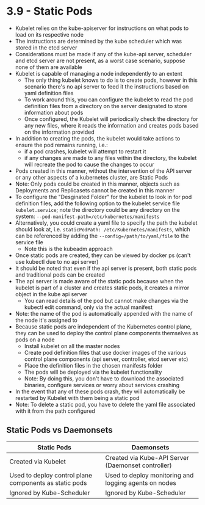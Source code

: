 # 3.9 - Static Pods

- Kubelet relies on the kube-apiserver for instructions on what pods to load on its
respective node
- The instructions are determined by the kube scheduler which was stored in the etcd
server
- Considerations must be made if any of the kube-api server, scheduler and etcd
server are not present, as a worst case scenario, suppose none of them are
available
- Kubelet is capable of managing a node independently to an extent
  - The only thing kubelet knows to do is to create pods, however in this
scenario there's no api server to feed it the instructions based on yaml
definition files
  - To work around this, you can configure the kubelet to read the pod definition
files from a directory on the server designated to store information about
pods
  - Once configured, the Kubelet will periodically check the directory for any new
files, where it reads the information and creates pods based on the
information provided
- In addition to creating the pods, the kubelet would take actions to ensure the pod
remains running, i.e.:
  - if a pod crashes, kubelet will attempt to restart it
  - if any changes are made to any files within the directory, the kubelet will
recreate the pod to cause the changes to occur
- Pods created in this manner, without the intervention of the API server or any other
aspects of a kubernetes cluster, are Static Pods
- Note: Only pods could be created in this manner, objects such as Deployments and
Replicasets cannot be created in this manner
- To configure the "Desginated Folder" for the kubelet to look in for pod definition
files, add the following option to the kubelet service file `kubelet.service`; note the
directory could be any directory on the system: `--pod-manifest-path=/etc/kubernetes/manifests`
- Alternatively, you could create a yaml file to specify the path the kubelet should look
at, i.e. `staticPodPath: /etc/Kubernetes/manifests`, which can be referenced by adding
the `--config=/path/to/yaml/file` to the service file
  - Note this is the kubeadm approach
- Once static pods are created, they can be viewed by docker ps (can't use kubectl due
to no api server)
- It should be noted that even if the api server is present, both static pods and
traditional pods can be created
- The api server is made aware of the static pods because when the kubelet is part of
a cluster and creates static pods, it creates a mirror object in the kube api server
  - You can read details of the pod but cannot make changes via the kubectl edit
command, only via the actual manifest
- Note: the name of the pod is automatically appended with the name of the node it's
assigned to
- Because static pods are independent of the Kubernetes control plane, they can be
used to deploy the control plane components themselves as pods on a node
  - Install kubelet on all the master nodes
  - Create pod definition files that use docker images of the various control
plane components (api server, controller, etcd server etc)
  - Place the definition files in the chosen manifests folder
  - The pods will be deployed via the kubelet functionality
  - Note: By doing this, you don't have to download the associated binaries,
configure services or worry about services crashing
- In the event that any of these pods crash, they will automatically be restarted by
Kubelet with them being a static pod
- Note: To delete a static pod, you have to delete the yaml file associated with it from
the path configured

## Static Pods vs Daemonsets

| Static Pods                                            | Daemonsets                                            |
|--------------------------------------------------------|-------------------------------------------------------|
| Created via Kubelet                                    | Created via Kube-API Server (Daemonset controller)    |
| Used to deploy control plane components as static pods | Used to deploy monitoring and logging agents on nodes |
| Ignored by Kube-Scheduler                              | Ignored by Kube-Scheduler                             |

